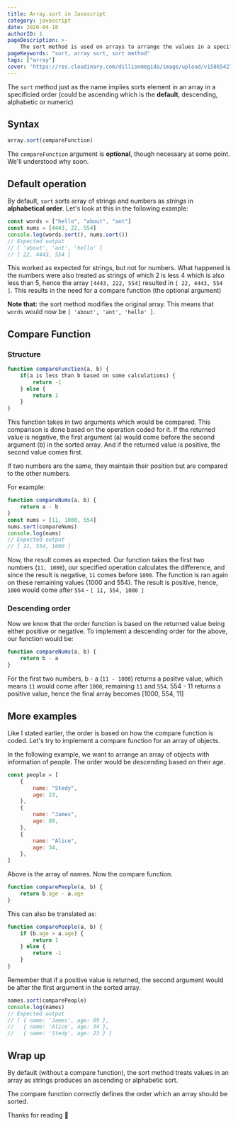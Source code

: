 ```yaml
---
title: Array.sort in Javascript
category: javascript
date: 2020-04-10
authorID: 1
pageDescription: >-
    The sort method is used on arrays to arrange the values in a specified order which depends on a compare function. If no compare function is specified, the default order is ascending/alphabetic which treats the values to strings.
pageKeywords: "sort, array sort, sort method"
tags: ["array"]
cover: 'https://res.cloudinary.com/dillionmegida/image/upload/v1586542714/images/thewebfor5/array.sort_ymjvlp.png'
---
```


The `sort` method just as the name implies sorts element in an array in a specificied order (could be ascending which is the **default**, descending, alphabetic or numeric)

## Syntax

```js
array.sort(compareFunction)
```

The `compareFunction` argument is **optional**, though necessary at some point. We'll understood why soon.

## Default operation

By default, `sort` sorts array of strings and numbers as _strings_ in **alphabetical order**. Let's look at this in the following example:

```js
const words = ["hello", "about", "ant"]
const nums = [4443, 22, 554]
console.log(words.sort(), nums.sort())
// Expected output
// [ 'about', 'ant', 'hello' ]
// [ 22, 4443, 554 ]
```

This worked as expected for strings, but not for numbers. What happened is the numbers were also treated as strings of which 2 is less 4 which is also less than 5, hence the array `[4443, 222, 554]` resulted in `[ 22, 4443, 554 ]`. This results in the need for a compare function (the optional argument)

**Note that:** the sort method modifies the original array. This means that `words` would now be `[ 'about', 'ant', 'hello' ]`.

## Compare Function

### Structure

```js
function compareFunction(a, b) {
    if(a is less than b based on some calculations) {
        return -1
    } else {
        return 1
    }
}
```

This function takes in two arguments which would be compared. This comparison is done based on the operation coded for it. If the returned value is negative, the first argument (a) would come before the second argument (b) in the sorted array. And if the returned value is positive, the second value comes first.

If two numbers are the same, they maintain their position but are compared to the other numbers.

For example:

```js
function compareNums(a, b) {
    return a - b
}
const nums = [11, 1000, 554]
nums.sort(compareNums)
console.log(nums)
// Expected output
// [ 11, 554, 1000 ]
```

Now, the result comes as expected. Our function takes the first two numbers (`11, 1000`), our specified operation calculates the difference, and since the result is negative, `11` comes before `1000`. The function is ran again on these remaining values (1000 and 554). The result is positive, hence, `1000` would come after `554` - `[ 11, 554, 1000 ]`

### Descending order

Now we know that the order function is based on the returned value being either positive or negative. To implement a descending order for the above, our function would be:

```js
function compareNums(a, b) {
    return b - a
}
```

For the first two numbers, b - a (`11 - 1000`) returns a positve value, which means `11` would come after `1000`, remaining `11` and `554`. 554 - 11 returns a positive value, hence the final array becomes [1000, 554, 11]

## More examples

Like I stated earlier, the order is based on how the compare function is coded. Let's try to implement a compare function for an array of objects.

In the following example, we want to arrange an array of objects with information of people. The order would be descending based on their age.

```js
const people = [
    {
        name: "Stedy",
        age: 23,
    },
    {
        name: "James",
        age: 89,
    },
    {
        name: "Alice",
        age: 34,
    },
]
```

Above is the array of names. Now the compare function.

```js
function comparePeople(a, b) {
    return b.age - a.age
}
```

This can also be translated as:

```js
function comparePeople(a, b) {
    if (b.age > a.age) {
        return 1
    } else {
        return -1
    }
}
```

Remember that if a positive value is returned, the second argument would be after the first argument in the sorted array.

```js
names.sort(comparePeople)
console.log(names)
// Expected output
// [ { name: 'James', age: 89 },
//   { name: 'Alice', age: 34 },
//   { name: 'Stedy', age: 23 } ]
```

## Wrap up

By default (without a compare function), the sort method treats values in an array as strings produces an ascending or alphabetic sort.

The compare function correctly defines the order which an array should be sorted.

Thanks for reading 👋
